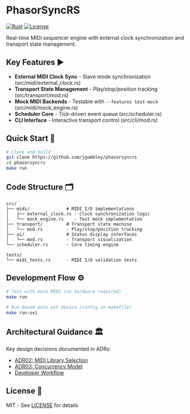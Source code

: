 # PhasorSyncRS

[![Rust](https://img.shields.io/badge/rust-1.75+-blue.svg)](https://www.rust-lang.org/)
[![License](https://img.shields.io/badge/license-MIT-orange)](LICENSE)

Real-time MIDI sequencer engine with external clock synchronization and transport state management.

## Key Features ▶️

- **External MIDI Clock Sync** - Slave mode synchronization (src/midi/external_clock.rs)
- **Transport State Management** - Play/stop/position tracking (src/transport/mod.rs)
- **Mock MIDI Backends** - Testable with `--features test-mock` (src/midi/mock_engine.rs)
- **Scheduler Core** - Tick-driven event queue (src/scheduler.rs)
- **CLI Interface** - Interactive transport control (src/cli/mod.rs)

## Quick Start 🚀

```bash
# Clone and build
git clone https://github.com/jgumbley/phasorsyncrs
cd phasorsyncrs
make run
```

## Code Structure 🗂️

```
src/
├── midi/              # MIDI I/O implementations
│   ├── external_clock.rs - Clock synchronization logic
│   └── mock_engine.rs    - Test mock implementation
├── transport/         # Transport state machine
│   └── mod.rs         - Play/stop/position tracking
├── ui/                # Status display interfaces
│   └── mod.rs         - Transport visualization
└── scheduler.rs       - Core timing engine

tests/
└── midi_tests.rs      - MIDI I/O validation tests
```

## Development Flow ⚙️

```bash
# Test with mock MIDI (no hardware required)
make run

# Run bound onto ext device (config in makefile)
make run-oxi
```

## Architectural Guidance 🏛️

Key design decisions documented in ADRs:

- [ADR02: MIDI Library Selection](docs/adr/adr02_midi_library_selection.md)
- [ADR03: Concurrency Model](docs/adr/adr03_structure_concurrency_and_instantiation.md)
- [Developer Workflow](docs/developer-workflow.md)

## License 📄

MIT - See [LICENSE](LICENSE) for details